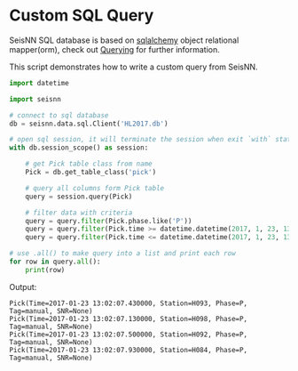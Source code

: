 # Custom SQL Query

SeisNN SQL database is based on [sqlalchemy](https://www.sqlalchemy.org/) object relational mapper(orm),
check out [Querying](https://docs.sqlalchemy.org/en/13/orm/tutorial.html#querying) for further information. 

This script demonstrates how to write a custom query from SeisNN.
```python
import datetime

import seisnn

# connect to sql database
db = seisnn.data.sql.Client('HL2017.db')

# open sql session, it will terminate the session when exit `with` statement
with db.session_scope() as session:

    # get Pick table class from name
    Pick = db.get_table_class('pick')

    # query all columns form Pick table
    query = session.query(Pick)

    # filter data with criteria
    query = query.filter(Pick.phase.like('P'))
    query = query.filter(Pick.time >= datetime.datetime(2017, 1, 23, 13, 2, 7))
    query = query.filter(Pick.time <= datetime.datetime(2017, 1, 23, 13, 2, 8))

# use .all() to make query into a list and print each row
for row in query.all():
    print(row)
```

Output:

```text
Pick(Time=2017-01-23 13:02:07.430000, Station=H093, Phase=P, Tag=manual, SNR=None)
Pick(Time=2017-01-23 13:02:07.130000, Station=H098, Phase=P, Tag=manual, SNR=None)
Pick(Time=2017-01-23 13:02:07.500000, Station=H092, Phase=P, Tag=manual, SNR=None)
Pick(Time=2017-01-23 13:02:07.930000, Station=H084, Phase=P, Tag=manual, SNR=None)
```
